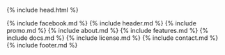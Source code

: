 <!DOCTYPE html>
<!--[if IE 8]> <html lang="en" class="ie8"> <![endif]-->  
<!--[if IE 9]> <html lang="en" class="ie9"> <![endif]-->  
<!--[if !IE]><!--> <html lang="en"> <!--<![endif]-->  
{% include head.html %}
<body data-spy="scroll">
{% include facebook.md %}
{% include header.md %}
{% include promo.md %}
{% include about.md %}
{% include features.md %}
{% include docs.md %}
{% include license.md %}
{% include contact.md %}
{% include footer.md %}
</body>
</html> 

